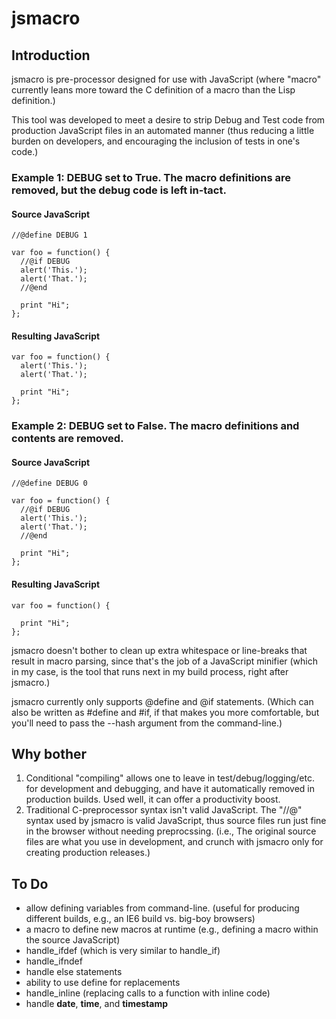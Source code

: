 jsmacro
=======

Introduction
------------
jsmacro is pre-processor designed for use with JavaScript (where "macro" currently leans more toward the C definition of a macro than the Lisp definition.)

This tool was developed to meet a desire to strip Debug and Test code from production JavaScript files in an automated manner (thus reducing a little burden on developers, and encouraging the inclusion of tests in one's code.)

### Example 1: DEBUG set to True. The macro definitions are removed, but the debug code is left in-tact.

#### Source JavaScript
    //@define DEBUG 1

    var foo = function() {
      //@if DEBUG
      alert('This.');
      alert('That.');
      //@end

      print "Hi";
    };


#### Resulting JavaScript
    var foo = function() {
      alert('This.');
      alert('That.');

      print "Hi";
    };

### Example 2: DEBUG set to False. The macro definitions and contents are removed.

#### Source JavaScript
    //@define DEBUG 0

    var foo = function() {
      //@if DEBUG
      alert('This.');
      alert('That.');
      //@end

      print "Hi";
    };


#### Resulting JavaScript
    var foo = function() {

      print "Hi";
    };


jsmacro doesn't bother to clean up extra whitespace or line-breaks that result in macro parsing, since that's the job of a JavaScript minifier (which in my case, is the tool that runs next in my build process, right after jsmacro.)
  
jsmacro currently only supports @define and @if statements.  (Which can also be written as #define and #if, if that makes you more comfortable, but you'll need to pass the --hash argument from the command-line.)


Why bother
----------
1. Conditional "compiling" allows one to leave in test/debug/logging/etc. for development and debugging, and have it automatically removed in production builds.  Used well, it can offer a productivity boost.
2. Traditional C-preprocessor syntax isn't valid JavaScript.  The "//@" syntax used by jsmacro is valid JavaScript, thus source files run just fine in the browser without needing preprocssing.  (i.e., The original source files are what you use in development, and crunch with jsmacro only for creating production releases.)


To Do
-----
 - allow defining variables from command-line. (useful for producing different builds, e.g., an IE6 build vs. big-boy browsers)
 - a macro to define new macros at runtime (e.g., defining a macro within the source JavaScript)
 - handle_ifdef (which is very similar to handle_if)
 - handle_ifndef
 - handle else statements
 - ability to use define for replacements
 - handle_inline (replacing calls to a function with inline code)
 - handle __date__, __time__, and __timestamp__
